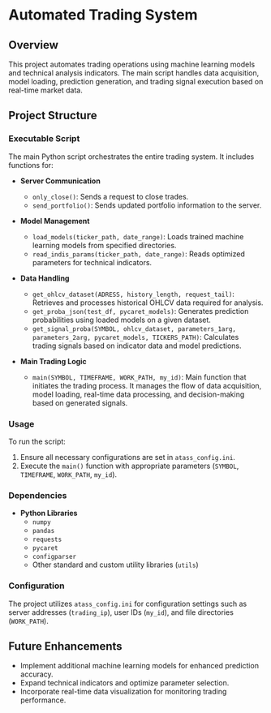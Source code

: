 # Automated Trading System

## Overview

This project automates trading operations using machine learning models and technical analysis indicators. The main script handles data acquisition, model loading, prediction generation, and trading signal execution based on real-time market data.

## Project Structure

### Executable Script

The main Python script orchestrates the entire trading system. It includes functions for:

- **Server Communication**
  - `only_close()`: Sends a request to close trades.
  - `send_portfolio()`: Sends updated portfolio information to the server.

- **Model Management**
  - `load_models(ticker_path, date_range)`: Loads trained machine learning models from specified directories.
  - `read_indis_params(ticker_path, date_range)`: Reads optimized parameters for technical indicators.

- **Data Handling**
  - `get_ohlcv_dataset(ADRESS, history_length, request_tail)`: Retrieves and processes historical OHLCV data required for analysis.
  - `get_proba_json(test_df, pycaret_models)`: Generates prediction probabilities using loaded models on a given dataset.
  - `get_signal_proba(SYMBOL, ohlcv_dataset, parameters_1arg, parameters_2arg, pycaret_models, TICKERS_PATH)`: Calculates trading signals based on indicator data and model predictions.

- **Main Trading Logic**
  - `main(SYMBOL, TIMEFRAME, WORK_PATH, my_id)`: Main function that initiates the trading process. It manages the flow of data acquisition, model loading, real-time data processing, and decision-making based on generated signals.

### Usage

To run the script:
1. Ensure all necessary configurations are set in `atass_config.ini`.
2. Execute the `main()` function with appropriate parameters (`SYMBOL`, `TIMEFRAME`, `WORK_PATH`, `my_id`).

### Dependencies

- **Python Libraries**
  - `numpy`
  - `pandas`
  - `requests`
  - `pycaret`
  - `configparser`
  - Other standard and custom utility libraries (`utils`)

### Configuration

The project utilizes `atass_config.ini` for configuration settings such as server addresses (`trading_ip`), user IDs (`my_id`), and file directories (`WORK_PATH`).

## Future Enhancements

- Implement additional machine learning models for enhanced prediction accuracy.
- Expand technical indicators and optimize parameter selection.
- Incorporate real-time data visualization for monitoring trading performance.
